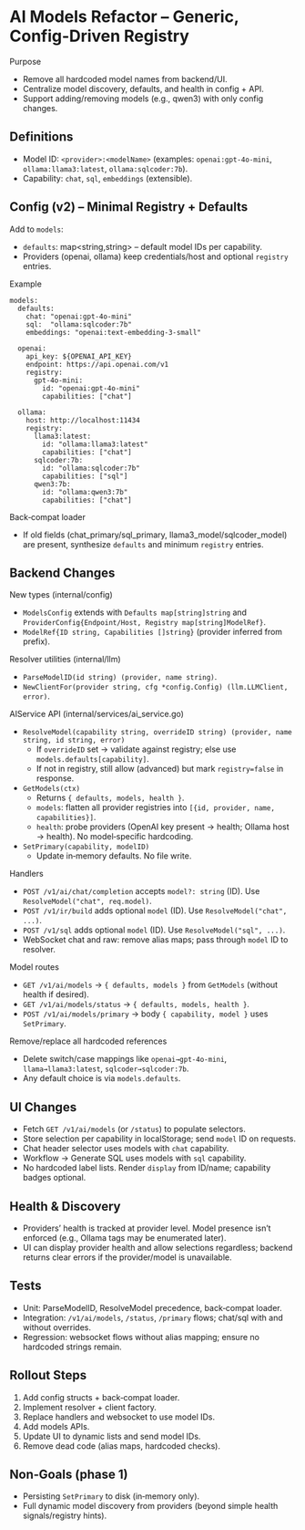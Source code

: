 # AI Models Refactor – Generic, Config‑Driven Registry

Purpose
- Remove all hardcoded model names from backend/UI.
- Centralize model discovery, defaults, and health in config + API.
- Support adding/removing models (e.g., qwen3) with only config changes.

## Definitions
- Model ID: `<provider>:<modelName>` (examples: `openai:gpt-4o-mini`, `ollama:llama3:latest`, `ollama:sqlcoder:7b`).
- Capability: `chat`, `sql`, `embeddings` (extensible).

## Config (v2) – Minimal Registry + Defaults

Add to `models`:
- `defaults`: map<string,string> – default model IDs per capability.
- Providers (openai, ollama) keep credentials/host and optional `registry` entries.

Example
```
models:
  defaults:
    chat: "openai:gpt-4o-mini"
    sql:  "ollama:sqlcoder:7b"
    embeddings: "openai:text-embedding-3-small"

  openai:
    api_key: ${OPENAI_API_KEY}
    endpoint: https://api.openai.com/v1
    registry:
      gpt-4o-mini:
        id: "openai:gpt-4o-mini"
        capabilities: ["chat"]

  ollama:
    host: http://localhost:11434
    registry:
      llama3:latest:
        id: "ollama:llama3:latest"
        capabilities: ["chat"]
      sqlcoder:7b:
        id: "ollama:sqlcoder:7b"
        capabilities: ["sql"]
      qwen3:7b:
        id: "ollama:qwen3:7b"
        capabilities: ["chat"]
```

Back‑compat loader
- If old fields (chat_primary/sql_primary, llama3_model/sqlcoder_model) are present, synthesize `defaults` and minimum `registry` entries.

## Backend Changes

New types (internal/config)
- `ModelsConfig` extends with `Defaults map[string]string` and `ProviderConfig{Endpoint/Host, Registry map[string]ModelRef}`.
- `ModelRef{ID string, Capabilities []string}` (provider inferred from prefix).

Resolver utilities (internal/llm)
- `ParseModelID(id string) (provider, name string)`.
- `NewClientFor(provider string, cfg *config.Config) (llm.LLMClient, error)`.

AIService API (internal/services/ai_service.go)
- `ResolveModel(capability string, overrideID string) (provider, name string, id string, error)`
  - If `overrideID` set → validate against registry; else use `models.defaults[capability]`.
  - If not in registry, still allow (advanced) but mark `registry=false` in response.
- `GetModels(ctx)`
  - Returns `{ defaults, models, health }`.
  - `models`: flatten all provider registries into `[{id, provider, name, capabilities}]`.
  - `health`: probe providers (OpenAI key present → health; Ollama host → health). No model‑specific hardcoding.
- `SetPrimary(capability, modelID)`
  - Update in‑memory defaults. No file write.

Handlers
- `POST /v1/ai/chat/completion` accepts `model?: string` (ID). Use `ResolveModel("chat", req.model)`.
- `POST /v1/ir/build` adds optional `model` (ID). Use `ResolveModel("chat", ...)`.
- `POST /v1/sql` adds optional `model` (ID). Use `ResolveModel("sql", ...)`.
- WebSocket chat and raw: remove alias maps; pass through `model` ID to resolver.

Model routes
- `GET /v1/ai/models` → `{ defaults, models }` from `GetModels` (without health if desired).
- `GET /v1/ai/models/status` → `{ defaults, models, health }`.
- `POST /v1/ai/models/primary` → body `{ capability, model }` uses `SetPrimary`.

Remove/replace all hardcoded references
- Delete switch/case mappings like `openai→gpt-4o-mini`, `llama→llama3:latest`, `sqlcoder→sqlcoder:7b`.
- Any default choice is via `models.defaults`.

## UI Changes
- Fetch `GET /v1/ai/models` (or `/status`) to populate selectors.
- Store selection per capability in localStorage; send `model` ID on requests.
- Chat header selector uses models with `chat` capability.
- Workflow → Generate SQL uses models with `sql` capability.
- No hardcoded label lists. Render `display` from ID/name; capability badges optional.

## Health & Discovery
- Providers’ health is tracked at provider level. Model presence isn’t enforced (e.g., Ollama tags may be enumerated later).
- UI can display provider health and allow selections regardless; backend returns clear errors if the provider/model is unavailable.

## Tests
- Unit: ParseModelID, ResolveModel precedence, back‑compat loader.
- Integration: `/v1/ai/models`, `/status`, `/primary` flows; chat/sql with and without overrides.
- Regression: websocket flows without alias mapping; ensure no hardcoded strings remain.

## Rollout Steps
1) Add config structs + back‑compat loader.
2) Implement resolver + client factory.
3) Replace handlers and websocket to use model IDs.
4) Add models APIs.
5) Update UI to dynamic lists and send model IDs.
6) Remove dead code (alias maps, hardcoded checks).

## Non‑Goals (phase 1)
- Persisting `SetPrimary` to disk (in‑memory only).
- Full dynamic model discovery from providers (beyond simple health signals/registry hints).


